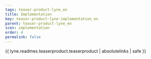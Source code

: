 ```yaml
---
tags: teaser-product-lyne_en
title: Implementation
key: teaser-product-lyne-implementation_en
parent: teaser-product-lyne_en
icon: implementation
order: 4
permalink: false  
---
```

{{ lyne.readmes.teaserproduct.teaserproduct | absolutelinks | safe }}


